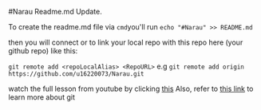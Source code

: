 
#Narau Readme.md Update.

To create the readme.md file via `cmd`you'll run `echo "#Narau" >> README.md`

then you will connect or to link your local repo with this repo here (your github repo) like this:

`git remote add <repoLocalAlias> <RepoURL>` e.g `git remote add origin https://github.com/u16220073/Narau.git`
 
watch the full lesson from youtube by clicking [this](https://www.youtube.com/watch?v=c3482qAzZLQ)
Also, refer to [this link](https://github.com/Sacred-Pilgrim/Learning) to learn more about git 
